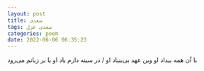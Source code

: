 ```yaml
---
layout: post
title: سعدی
tags: سعدی غزل
categories: poem
date: 2022-06-06 06:35:23
---
```


با آن همه بیداد او وین عهد بی‌بنیاد او / در سینه دارم یاد او یا بر زبانم می‌رود
